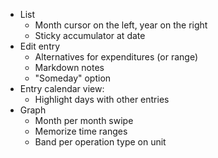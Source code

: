 - List
  - Month cursor on the left, year on the right
  - Sticky accumulator at date
- Edit entry
  - Alternatives for expenditures (or range)
  - Markdown notes
  - "Someday" option
- Entry calendar view:
  - Highlight days with other entries
- Graph
  - Month per month swipe
  - Memorize time ranges
  - Band per operation type on unit
